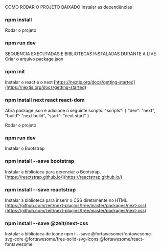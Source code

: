 COMO RODAR O PROJETO BAIXADO
Instalar as dependências
### npm install

Rodar o projeto
### npm run dev

SEQUENCIA EXECUTADAS E BIBLIOTECAS INSTALADAS DURANTE A LIVE
Criar o arquivo package.json
### npm init

Instalar o react e o next [https://nextjs.org/docs/getting-started](https://nextjs.org/docs/getting-started) 
### npm install next react react-dom

Abra package.json e adicione o seguinte scripts:
"scripts": {
  "dev": "next",
  "build": "next build",
  "start": "next start"
}

Rodar o projeto
### npm run dev

Instalar o Bootstrap
### npm install --save bootstrap

Instalar a biblioteca para gerenciar o Bootstrap. [https://reactstrap.github.io/](https://reactstrap.github.io/) 
### npm install --save reactstrap

Instalar a biblioteca para inserir o CSS diretamente no HTML. [https://github.com/zeit/next-plugins/tree/master/packages/next-css](https://github.com/zeit/next-plugins/tree/master/packages/next-css) 
### npm install --save @zeit/next-css

Instalar a biblioteca de ícone
npm i --save @fortawesome/fontawesome-svg-core  @fortawesome/free-solid-svg-icons @fortawesome/react-fontawesome